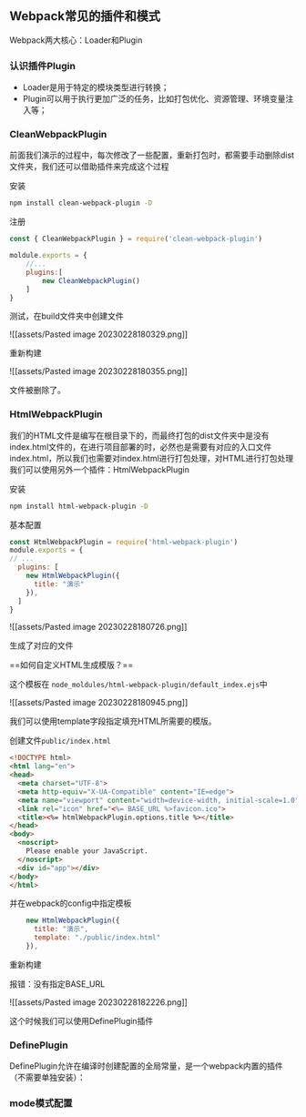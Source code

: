 ## Webpack常见的插件和模式

Webpack两大核心：Loader和Plugin

### 认识插件Plugin

- Loader是用于特定的模块类型进行转换；
- Plugin可以用于执行更加广泛的任务，比如打包优化、资源管理、环境变量注入等；

### CleanWebpackPlugin

前面我们演示的过程中，每次修改了一些配置，重新打包时，都需要手动删除dist文件夹，我们还可以借助插件来完成这个过程

安装

```bash
npm install clean-webpack-plugin -D
```

注册

```js
const { CleanWebpackPlugin } = require('clean-webpack-plugin')

moldule.exports = {
	//...
	plugins:[
		new CleanWebpackPlugin()
	]
}

```

测试，在build文件夹中创建文件

![[assets/Pasted image 20230228180329.png]]

重新构建

![[assets/Pasted image 20230228180355.png]]

文件被删除了。

### HtmlWebpackPlugin

我们的HTML文件是编写在根目录下的，而最终打包的dist文件夹中是没有index.html文件的，在进行项目部署的时，必然也是需要有对应的入口文件index.html，所以我们也需要对index.html进行打包处理，对HTML进行打包处理我们可以使用另外一个插件：HtmlWebpackPlugin

安装

```bash
npm install html-webpack-plugin -D
```

基本配置

```js
const HtmlWebpackPlugin = require('html-webpack-plugin')
module.exports = {
// ...
  plugins: [
    new HtmlWebpackPlugin({
      title: "演示"
    }),
  ]
}
```

![[assets/Pasted image 20230228180726.png]]

生成了对应的文件

==如何自定义HTML生成模版？==

这个模板在 `node_moldules/html-webpack-plugin/default_index.ejs`中

![[assets/Pasted image 20230228180945.png]]

我们可以使用template字段指定填充HTML所需要的模版。

创建文件`public/index.html`

```html
<!DOCTYPE html>
<html lang="en">
<head>
  <meta charset="UTF-8">
  <meta http-equiv="X-UA-Compatible" content="IE=edge">
  <meta name="viewport" content="width=device-width, initial-scale=1.0">
  <link rel="icon" href="<%= BASE_URL %>favicon.ico">
  <title><%= htmlWebpackPlugin.options.title %></title>
</head>
<body>
  <noscript>
    Please enable your JavaScript.
  </noscript>
  <div id="app"></div>
</body>
</html>
```

并在webpack的config中指定模板

```js
    new HtmlWebpackPlugin({
      title: "演示",
      template: "./public/index.html"
    }),
```

重新构建

报错：没有指定BASE_URL

![[assets/Pasted image 20230228182226.png]]

这个时候我们可以使用DefinePlugin插件

### DefinePlugin

 DefinePlugin允许在编译时创建配置的全局常量，是一个webpack内置的插件（不需要单独安装）：



### mode模式配置



